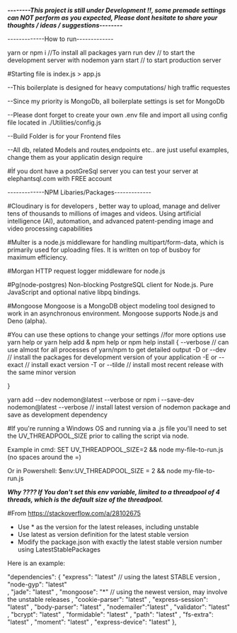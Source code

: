 

***--------This project is still under Development !!, some premade settings can NOT perform as you expected, Please dont hesitate to share your thoughts / ideas / suggestions--------***



-------------How to run-------------

yarn or npm i //To install all packages
yarn run dev // to start the development server with nodemon
yarn start // to start production server



#Starting file is index.js > app.js






--This boilerplate is designed for heavy computations/ high traffic requestes

--Since my priority is MongoDb, all boilerplate settings is set for MongoDb 

--Please dont forget to create your own .env file and import all using config file located in ./Utilities/config.js

--Build Folder is for your Frontend files

--All db, related Models and routes,endpoints etc.. are just useful examples, change them as your applicatin design require



#İf you dont have a postGreSql server you can test your server at elephantsql.com with FREE account

-------------NPM Libaries/Packages-------------

#Cloudinary is for developers , better way to upload, manage and deliver tens of thousands to millions of images and videos. Using artificial intelligence (AI), automation, and advanced patent-pending image and video processing capabilities

#Multer is a node.js middleware for handling multipart/form-data, which is primarily used for uploading files. It is written on top of busboy for maximum efficiency.

#Morgan HTTP request logger middleware for node.js

#Pg(node-postgres)  Non-blocking PostgreSQL client for Node.js. Pure JavaScript and optional native libpq bindings.

#Mongoose Mongoose is a MongoDB object modeling tool designed to work in an asynchronous environment. Mongoose supports Node.js and Deno (alpha).



#You can use these options to change your settings     //for more options use yarn help or yarn help add & npm help or npm help install
{
    --verbose // can use almost for all processes of yarn/npm to get detailed output
    -D or --dev // install the packages for development version of your application
    -E or --exact // install exact version
    -T or --tilde // install most recent release with the same minor version

}


yarn add --dev nodemon@latest --verbose or npm i --save-dev nodemon@latest --verbose // install latest version of nodemon package and save as development dependency





#If you're running a Windows OS and running via a .js file you'll need to set the UV_THREADPOOL_SIZE prior to calling the script via node.

Example in cmd: SET UV_THREADPOOL_SIZE=2 && node my-file-to-run.js (no spaces around the =)

Or in Powershell: $env:UV_THREADPOOL_SIZE = 2 && node my-file-to-run.js

***Why ???? If You don't set this env variable, limited to a threadpool of 4 threads, which is the default size of the threadpool.***




#From https://stackoverflow.com/a/28102675

+ Use * as the version for the latest releases, including unstable
+ Use latest as version definition for the latest stable version
+ Modify the package.json with exactly the latest stable version number using LatestStablePackages

Here is an example:

"dependencies": {
        "express": "latest"  // using the latest STABLE version
    ,   "node-gyp": "latest"    
    ,   "jade": "latest"
    ,   "mongoose": "*" // using the newest version, may involve the unstable releases
    ,   "cookie-parser": "latest"
    ,   "express-session": "latest"
    ,   "body-parser": "latest"
    ,   "nodemailer":"latest"
    ,   "validator": "latest"
    ,   "bcrypt": "latest"
    ,   "formidable": "latest"
    ,   "path": "latest"
    ,   "fs-extra": "latest"
    ,   "moment": "latest"
    ,   "express-device": "latest"
},






